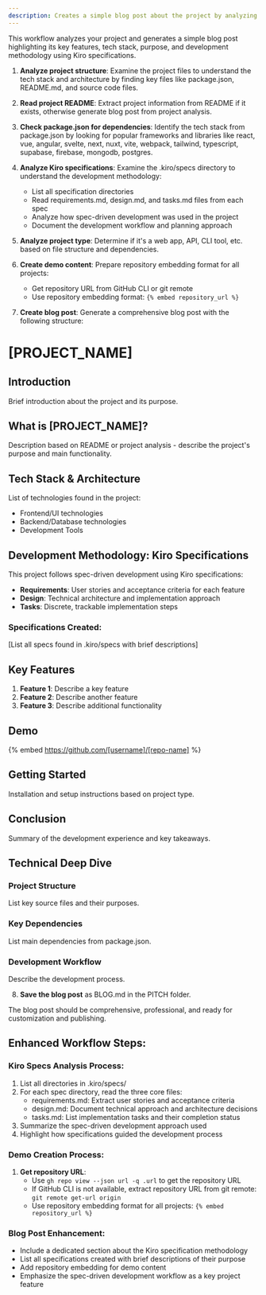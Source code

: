 ```yaml
---
description: Creates a simple blog post about the project by analyzing its structure, features, and purpose
---
```


This workflow analyzes your project and generates a simple blog post highlighting its key features, tech stack, purpose, and development methodology using Kiro specifications.

1. **Analyze project structure**: Examine the project files to understand the tech stack and architecture by finding key files like package.json, README.md, and source code files.

2. **Read project README**: Extract project information from README if it exists, otherwise generate blog post from project analysis.

3. **Check package.json for dependencies**: Identify the tech stack from package.json by looking for popular frameworks and libraries like react, vue, angular, svelte, next, nuxt, vite, webpack, tailwind, typescript, supabase, firebase, mongodb, postgres.

4. **Analyze Kiro specifications**: Examine the .kiro/specs directory to understand the development methodology:
   - List all specification directories
   - Read requirements.md, design.md, and tasks.md files from each spec
   - Analyze how spec-driven development was used in the project
   - Document the development workflow and planning approach

5. **Analyze project type**: Determine if it's a web app, API, CLI tool, etc. based on file structure and dependencies.

6. **Create demo content**: Prepare repository embedding format for all projects:
   - Get repository URL from GitHub CLI or git remote
   - Use repository embedding format: `{% embed repository_url %}`

7. **Create blog post**: Generate a comprehensive blog post with the following structure:

# [PROJECT_NAME]

## Introduction
Brief introduction about the project and its purpose.

## What is [PROJECT_NAME]?
Description based on README or project analysis - describe the project's purpose and main functionality.

## Tech Stack & Architecture
List of technologies found in the project:
- Frontend/UI technologies
- Backend/Database technologies  
- Development Tools

## Development Methodology: Kiro Specifications
This project follows spec-driven development using Kiro specifications:
- **Requirements**: User stories and acceptance criteria for each feature
- **Design**: Technical architecture and implementation approach
- **Tasks**: Discrete, trackable implementation steps

### Specifications Created:
[List all specs found in .kiro/specs with brief descriptions]

## Key Features
1. **Feature 1**: Describe a key feature
2. **Feature 2**: Describe another feature
3. **Feature 3**: Describe additional functionality

## Demo
{% embed https://github.com/[username]/[repo-name] %}

## Getting Started
Installation and setup instructions based on project type.

## Conclusion
Summary of the development experience and key takeaways.

## Technical Deep Dive
### Project Structure
List key source files and their purposes.

### Key Dependencies
List main dependencies from package.json.

### Development Workflow
Describe the development process.

8. **Save the blog post** as BLOG.md in the PITCH folder.

The blog post should be comprehensive, professional, and ready for customization and publishing.

## Enhanced Workflow Steps:

### Kiro Specs Analysis Process:
1. List all directories in .kiro/specs/
2. For each spec directory, read the three core files:
   - requirements.md: Extract user stories and acceptance criteria
   - design.md: Document technical approach and architecture decisions
   - tasks.md: List implementation tasks and their completion status
3. Summarize the spec-driven development approach used
4. Highlight how specifications guided the development process

### Demo Creation Process:
1. **Get repository URL**:
   - Use `gh repo view --json url -q .url` to get the repository URL
   - If GitHub CLI is not available, extract repository URL from git remote: `git remote get-url origin`
   - Use repository embedding format for all projects: `{% embed repository_url %}`

### Blog Post Enhancement:
- Include a dedicated section about the Kiro specification methodology
- List all specifications created with brief descriptions of their purpose
- Add repository embedding for demo content
- Emphasize the spec-driven development workflow as a key project feature
